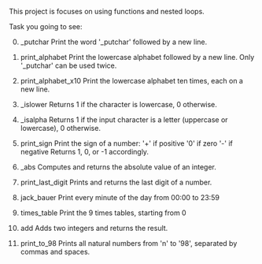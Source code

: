 This project is focuses on using functions and nested loops.

Task you going to see:

0. _putchar
Print the word '_putchar' followed by a new line.

1. print_alphabet
Print the lowercase alphabet followed by a new line.
Only '_putchar' can be used twice.

2. print_alphabet_x10
Print the lowercase alphabet ten times, each on a new line.

3. _islower
Returns 1 if the character is lowercase, 0 otherwise.

4. _isalpha
Returns 1 if the input character is a letter (uppercase or lowercase),
0 otherwise.

5. print_sign
Print the sign of a number:
'+' if positive
'0' if zero
'-' if negative
Returns 1, 0, or -1 accordingly.

6. _abs
Computes and returns the absolute value of an integer.

7. print_last_digit
Prints and returns the last digit of a number.

8. jack_bauer
Print every minute of the day from 00:00 to 23:59

9. times_table
Print the 9 times tables, starting from 0

10. add
Adds two integers and returns the result.

11. print_to_98
Prints all natural numbers from 'n' to '98', separated by commas and spaces.